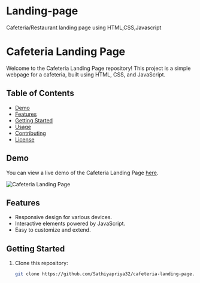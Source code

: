 # Landing-page
Cafeteria/Restaurant landing page using HTML,CSS,Javascript

# Cafeteria Landing Page

Welcome to the Cafeteria Landing Page repository! This project is a simple webpage for a cafeteria, built using HTML, CSS, and JavaScript.

## Table of Contents
- [Demo](#demo)
- [Features](#features)
- [Getting Started](#getting-started)
- [Usage](#usage)
- [Contributing](#contributing)
- [License](#license)

## Demo

You can view a live demo of the Cafeteria Landing Page [here](#).

![Cafeteria Landing Page](screenshot.png)

## Features

- Responsive design for various devices.
- Interactive elements powered by JavaScript.
- Easy to customize and extend.

## Getting Started


1. Clone this repository:

   ```bash
   git clone https://github.com/Sathiyapriya32/cafeteria-landing-page.git
